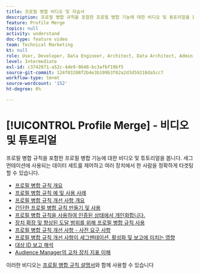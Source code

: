 ```yaml
---
title: 프로필 병합 비디오 및 자습서
description: 프로필 병합 규칙을 포함한 프로필 병합 기능에 대한 비디오 및 튜토리얼을 봅니다. 세그먼테이션에 사용되는 데이터 세트를 제어하고 여러 장치에서 한 사람을 정확하게 타겟팅할 수 있습니다.
feature: Profile Merge
topics: null
activity: understand
doc-type: feature video
team: Technical Marketing
kt: null
role: User, Developer, Data Engineer, Architect, Data Architect, Admin, Leader
level: Intermediate
exl-id: c3742871-a52c-4de9-9648-bc3afbf19bf5
source-git-commit: 124f03208f2b4e3b109b3f02a2d3d59210da5cc7
workflow-type: tm+mt
source-wordcount: '152'
ht-degree: 0%

---
```


# [!UICONTROL Profile Merge] - 비디오 및 튜토리얼

프로필 병합 규칙을 포함한 프로필 병합 기능에 대한 비디오 및 튜토리얼을 봅니다. 세그먼테이션에 사용되는 데이터 세트를 제어하고 여러 장치에서 한 사람을 정확하게 타겟팅할 수 있습니다.

* [프로필 병합 규칙 개요](overview-of-profile-merge-rules.md)
* [프로필 병합 규칙 예 및 사용 사례](profile-merge-rule-examples-and-use-cases.md)
* [프로필 병합 규칙 개선 사항 개요](overview-of-profile-merge-rule-enhancements.md)
* [간단한 프로필 병합 규칙 만들기 및 사용](creating-and-using-simple-profile-merge-rules.md)
* [프로필 병합 규칙을 사용하여 인증된 상태에서 개인화합니다.](using-profile-merge-rules-to-personalize-in-an-authenticated-state.md)
* [장치 확장 및 향상된 도달 범위를 위해 프로필 병합 규칙 사용](using-profile-merge-rules-for-device-extension-and-increased-reach.md)
* [프로필 병합 규칙 개선 사항 - 사전 요구 사항](profile-merge-rule-enhancements-pre-requisites.md)
* [프로필 병합 규칙 개선 사항이 세그멘테이션, 활성화 및 보고에 미치는 영향](how-profile-merge-rule-enhancements-impact-segmentation-activation-and-reporting.md)
* [대상 ID 보고 해석](interpret-audience-identity-reporting.md)
* [Audience Manager의 교차 장치 지표 이해](understanding-cross-device-metrics-in-audience-manager.md)

이러한 비디오는 [프로필 병합 규칙 설명서](https://experienceleague.adobe.com/docs/audience-manager/user-guide/features/profile-merge-rules/merge-rules-overview.html)와 함께 사용할 수 있습니다
